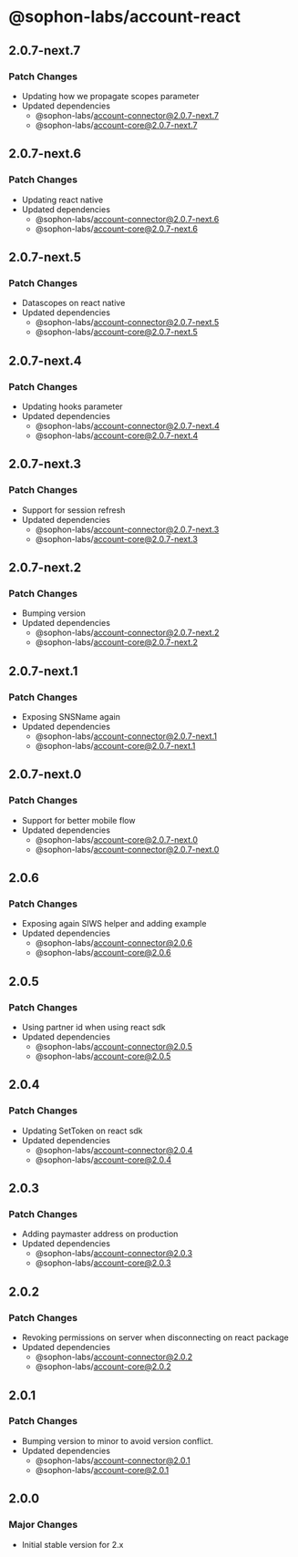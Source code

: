 # @sophon-labs/account-react

## 2.0.7-next.7

### Patch Changes

- Updating how we propagate scopes parameter
- Updated dependencies
  - @sophon-labs/account-connector@2.0.7-next.7
  - @sophon-labs/account-core@2.0.7-next.7

## 2.0.7-next.6

### Patch Changes

- Updating react native
- Updated dependencies
  - @sophon-labs/account-connector@2.0.7-next.6
  - @sophon-labs/account-core@2.0.7-next.6

## 2.0.7-next.5

### Patch Changes

- Datascopes on react native
- Updated dependencies
  - @sophon-labs/account-connector@2.0.7-next.5
  - @sophon-labs/account-core@2.0.7-next.5

## 2.0.7-next.4

### Patch Changes

- Updating hooks parameter
- Updated dependencies
  - @sophon-labs/account-connector@2.0.7-next.4
  - @sophon-labs/account-core@2.0.7-next.4

## 2.0.7-next.3

### Patch Changes

- Support for session refresh
- Updated dependencies
  - @sophon-labs/account-connector@2.0.7-next.3
  - @sophon-labs/account-core@2.0.7-next.3

## 2.0.7-next.2

### Patch Changes

- Bumping version
- Updated dependencies
  - @sophon-labs/account-connector@2.0.7-next.2
  - @sophon-labs/account-core@2.0.7-next.2

## 2.0.7-next.1

### Patch Changes

- Exposing SNSName again
- Updated dependencies
  - @sophon-labs/account-connector@2.0.7-next.1
  - @sophon-labs/account-core@2.0.7-next.1

## 2.0.7-next.0

### Patch Changes

- Support for better mobile flow
- Updated dependencies
  - @sophon-labs/account-core@2.0.7-next.0
  - @sophon-labs/account-connector@2.0.7-next.0

## 2.0.6

### Patch Changes

- Exposing again SIWS helper and adding example
- Updated dependencies
  - @sophon-labs/account-connector@2.0.6
  - @sophon-labs/account-core@2.0.6

## 2.0.5

### Patch Changes

- Using partner id when using react sdk
- Updated dependencies
  - @sophon-labs/account-connector@2.0.5
  - @sophon-labs/account-core@2.0.5

## 2.0.4

### Patch Changes

- Updating SetToken on react sdk
- Updated dependencies
  - @sophon-labs/account-connector@2.0.4
  - @sophon-labs/account-core@2.0.4

## 2.0.3

### Patch Changes

- Adding paymaster address on production
- Updated dependencies
  - @sophon-labs/account-connector@2.0.3
  - @sophon-labs/account-core@2.0.3

## 2.0.2

### Patch Changes

- Revoking permissions on server when disconnecting on react package
- Updated dependencies
  - @sophon-labs/account-connector@2.0.2
  - @sophon-labs/account-core@2.0.2

## 2.0.1

### Patch Changes

- Bumping version to minor to avoid version conflict.
- Updated dependencies
  - @sophon-labs/account-connector@2.0.1
  - @sophon-labs/account-core@2.0.1

## 2.0.0

### Major Changes

- Initial stable version for 2.x
